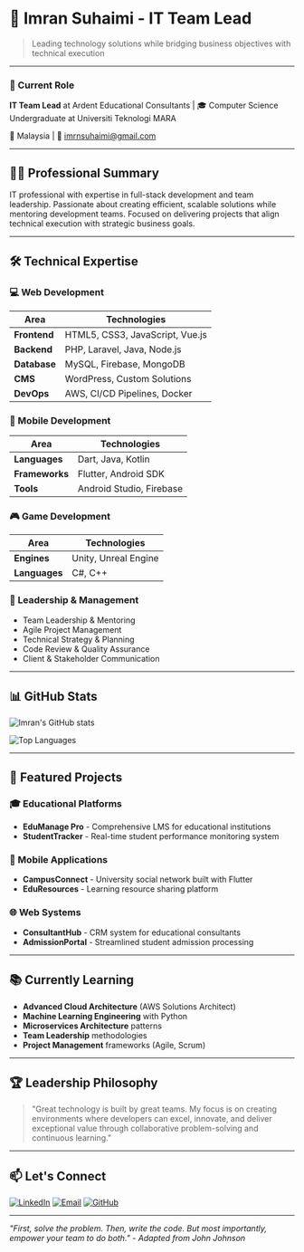 # 💼 Imran Suhaimi - IT Team Lead

> Leading technology solutions while bridging business objectives with technical execution

---

### 🧭 Current Role
**IT Team Lead** at Ardent Educational Consultants | 🎓 Computer Science Undergraduate at Universiti Teknologi MARA

📍 Malaysia | 📧 imrnsuhaimi@gmail.com

---

## 👨‍💻 Professional Summary

IT professional with expertise in full-stack development and team leadership. Passionate about creating efficient, scalable solutions while mentoring development teams. Focused on delivering projects that align technical execution with strategic business goals.

---

## 🛠️ Technical Expertise

### 💻 Web Development
| Area        | Technologies |
|-------------|-------------|
| **Frontend**  | HTML5, CSS3, JavaScript, Vue.js |
| **Backend**   | PHP, Laravel, Java, Node.js |
| **Database**  | MySQL, Firebase, MongoDB |
| **CMS**       | WordPress, Custom Solutions |
| **DevOps**    | AWS, CI/CD Pipelines, Docker |

### 📱 Mobile Development
| Area        | Technologies |
|-------------|-------------|
| **Languages**  | Dart, Java, Kotlin |
| **Frameworks** | Flutter, Android SDK |
| **Tools**      | Android Studio, Firebase |

### 🎮 Game Development
| Area        | Technologies |
|-------------|-------------|
| **Engines**   | Unity, Unreal Engine |
| **Languages** | C#, C++ |

### 🚀 Leadership & Management
- Team Leadership & Mentoring
- Agile Project Management
- Technical Strategy & Planning
- Code Review & Quality Assurance
- Client & Stakeholder Communication

---

## 📊 GitHub Stats

![Imran's GitHub stats](https://github-readme-stats.vercel.app/api?username=imrnekko&show_icons=true&theme=radical&hide_title=true&count_private=true)

![Top Languages](https://github-readme-stats.vercel.app/api/top-langs/?username=imrnekko&layout=compact&theme=radical&langs_count=8)

---

## 🌟 Featured Projects

### 🎓 Educational Platforms
- **EduManage Pro** - Comprehensive LMS for educational institutions
- **StudentTracker** - Real-time student performance monitoring system

### 📱 Mobile Applications
- **CampusConnect** - University social network built with Flutter
- **EduResources** - Learning resource sharing platform

### 🌐 Web Systems
- **ConsultantHub** - CRM system for educational consultants
- **AdmissionPortal** - Streamlined student admission processing

---

## 📚 Currently Learning

- **Advanced Cloud Architecture** (AWS Solutions Architect)
- **Machine Learning Engineering** with Python
- **Microservices Architecture** patterns
- **Team Leadership** methodologies
- **Project Management** frameworks (Agile, Scrum)

---

## 🏆 Leadership Philosophy

> "Great technology is built by great teams. My focus is on creating environments where developers can excel, innovate, and deliver exceptional value through collaborative problem-solving and continuous learning."

---

## 📫 Let's Connect

[![LinkedIn](https://img.shields.io/badge/LinkedIn-Imran_Suhaimi-0077B5?style=for-the-badge&logo=linkedin)](https://www.linkedin.com/in/muhammad-imran-suhaimi-b216aa20a/)
[![Email](https://img.shields.io/badge/Email-imrnsuhaimi@gmail.com-D14836?style=for-the-badge&logo=gmail&logoColor=white)](mailto:imrnsuhaimi@gmail.com)
[![GitHub](https://img.shields.io/badge/GitHub-imrnekko-100000?style=for-the-badge&logo=github&logoColor=white)](https://github.com/imrnekko)

---

*"First, solve the problem. Then, write the code. But most importantly, empower your team to do both." - Adapted from John Johnson*

